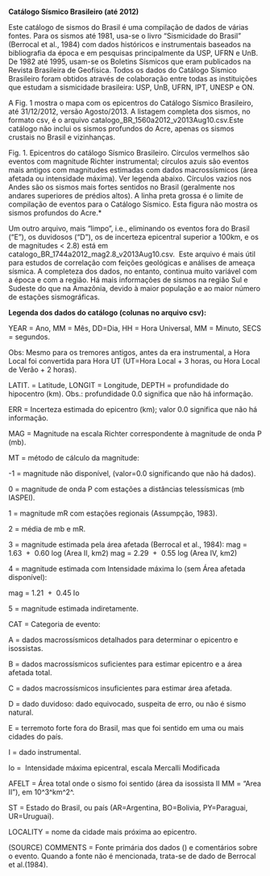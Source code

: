 **Catálogo Sísmico Brasileiro (até 2012)**


Este catálogo de sismos do Brasil é uma compilação de dados de várias
fontes. Para os sismos até 1981, usa-se o livro “Sismicidade do Brasil”
(Berrocal et al., 1984) com dados históricos e instrumentais baseados na
bibliografia da época e em pesquisas principalmente da USP, UFRN e UnB. 
De 1982 até 1995, usam-se os Boletins Sísmicos que eram publicados na
Revista Brasileira de Geofísica. Todos os dados do Catálogo Sísmico
Brasileiro foram obtidos através de colaboração entre todas as
instituições que estudam a sismicidade brasileira: USP, UnB, UFRN, IPT,
UNESP e ON.

A Fig. 1 mostra o mapa com os epicentros do Catálogo Sísmico Brasileiro,
até 31/12/2012, versão Agosto/2013. A listagem completa dos sismos, no
formato csv, é o arquivo catalogo_BR_1560a2012_v2013Aug10.csv.Este
catálogo não inclui os sismos profundos do Acre, apenas os sismos
crustais no Brasil e vizinhanças.



Fig. 1. Epicentros do catálogo Sísmico Brasileiro. Círculos
vermelhos são eventos com magnitude Richter instrumental; círculos azuis
são eventos mais antigos com magnitudes estimadas com dados
macrossísmicos (área afetada ou intensidade máxima). Ver legenda abaixo.
Círculos vazios nos Andes são os sismos mais fortes sentidos no Brasil
(geralmente nos andares superiores de prédios altos). A linha preta
grossa é o limite de compilação de eventos para o Catálogo Sísmico. Esta
figura não mostra os sismos profundos do Acre.*



Um outro arquivo, mais “limpo”, i.e., eliminando os eventos fora do
Brasil (“E”), os duvidosos (“D”), os de incerteza epicentral superior a
100km, e os de magnitudes \< 2.8) está em
catalogo\_BR\_1744a2012\_mag2.8\_v2013Aug10.csv.  Este arquivo é mais
útil para estudos de correlação com feições geológicas e análises de
ameaça sísmica. A completeza dos dados, no entanto, continua muito
variável com a época e com a região. Há mais informações de sismos na
região Sul e Sudeste do que na Amazônia, devido à maior população e ao
maior número de estações sismográficas. 



**Legenda dos dados do catálogo (colunas no arquivo csv):**



YEAR = Ano,  MM = Mês,  DD=Dia,  HH = Hora Universal,  MM = Minuto, SECS = segundos.

Obs: Mesmo para os tremores antigos, antes da era instrumental, a
Hora Local foi convertida para Hora UT (UT=Hora Local + 3 horas, ou Hora Local de
Verão + 2 horas).

LATIT. = Latitude, LONGIT = Longitude, DEPTH = profundidade do hipocentro (km).
Obs.: profundidade 0.0 significa que não há informação.


ERR = Incerteza estimada do epicentro (km); valor 0.0 significa que não
há informação.

MAG = Magnitude na escala Richter correspondente à magnitude de onda P
(mb).

MT = método de cálculo da magnitude:

-1 = magnitude não disponível, (valor=0.0 significando que não há
dados).

0 = magnitude de onda P com estações a distâncias telessísmicas (mb
IASPEI).

1 = magnitude mR com estações regionais (Assumpção, 1983).

2 = média de mb e mR.

3 = magnitude estimada pela área afetada (Berrocal et al., 1984):
mag = 1.63  +  0.60 log (Area II, km2)
mag = 2.29  +  0.55 log (Area IV, km2)

4 = magnitude estimada com Intensidade máxima Io (sem Área afetada
disponível):

mag = 1.21  +  0.45 Io

5 = magnitude estimada indiretamente.


CAT = Categoria de evento:

A = dados macrossísmicos detalhados para determinar o epicentro e
isossistas.

B = dados macrossísmicos suficientes para estimar epicentro e a área
afetada total.

C = dados macrossísmicos insuficientes para estimar área afetada.

D = dado duvidoso: dado equivocado, suspeita de erro, ou não é sismo
natural.

E = terremoto forte fora do Brasil, mas que foi sentido em uma ou mais
cidades do país.

I = dado instrumental.


Io =  Intensidade máxima epicentral, escala Mercalli Modificada

AFELT = Área total onde o sismo foi sentido (área da isossista II MM =
“Area II”), em 10^3^km^2^.

ST = Estado do Brasil, ou país (AR=Argentina, BO=Bolivia, PY=Paraguai,
UR=Uruguai).

LOCALITY = nome da cidade mais próxima ao epicentro.

(SOURCE) COMMENTS = Fonte primária dos dados () e comentários sobre o
evento. Quando a fonte não é mencionada, trata-se de dado de Berrocal et al.(1984).
